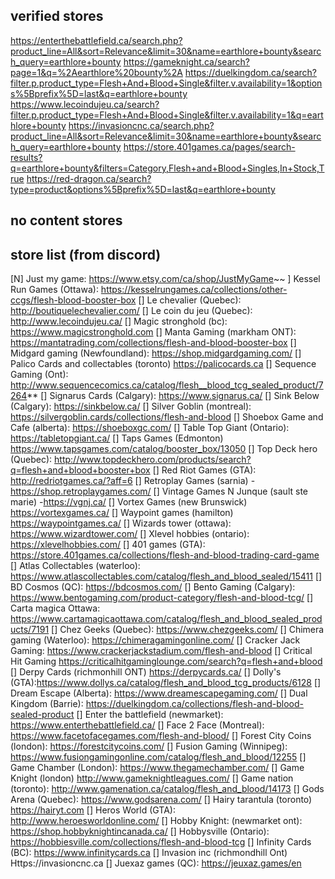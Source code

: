 ## verified stores
https://enterthebattlefield.ca/search.php?product_line=All&sort=Relevance&limit=30&name=earthlore+bounty&search_query=earthlore+bounty
https://gameknight.ca/search?page=1&q=%2Aearthlore%20bounty%2A
https://duelkingdom.ca/search?filter.p.product_type=Flesh+And+Blood+Single&filter.v.availability=1&options%5Bprefix%5D=last&q=earthlore+bounty
https://www.lecoindujeu.ca/search?filter.p.product_type=Flesh+And+Blood+Single&filter.v.availability=1&q=earthlore+bounty
https://invasioncnc.ca/search.php?product_line=All&sort=Relevance&limit=30&name=earthlore+bounty&search_query=earthlore+bounty
https://store.401games.ca/pages/search-results?q=earthlore+bounty&filters=Category,Flesh+and+Blood+Singles,In+Stock,True
https://red-dragon.ca/search?type=product&options%5Bprefix%5D=last&q=earthlore+bounty


## no content stores



## store list (from discord)
[N] Just my game: https://www.etsy.com/ca/shop/JustMyGame~~
] Kessel Run Games (Ottawa): https://kesselrungames.ca/collections/other-ccgs/flesh-blood-booster-box
[] Le chevalier (Quebec): http://boutiquelechevalier.com/
[] Le coin du jeu (Quebec): http://www.lecoindujeu.ca/
[] Magic stronghold (bc): https://www.magicstronghold.com
[] Manta Gaming (markham ONT): https://mantatrading.com/collections/flesh-and-blood-booster-box
[] Midgard gaming (Newfoundland): https://shop.midgardgaming.com/
[] Palico Cards and collectables (toronto) https://palicocards.ca
[] Sequence Gaming (Ont): http://www.sequencecomics.ca/catalog/flesh__blood_tcg_sealed_product/7264**
[] Signarus Cards (Calgary):   https://www.signarus.ca/ 
[] Sink Below (Calgary): https://sinkbelow.ca/
[] Silver Goblin (montreal): https://silvergoblin.cards/collections/flesh-and-blood
[] Shoebox Game and Cafe (alberta): https://shoeboxgc.com/
[] Table Top Giant (Ontario): https://tabletopgiant.ca/
[] Taps Games (Edmonton) https://www.tapsgames.com/catalog/booster_box/13050
[] Top Deck hero (Quebec): http://www.topdeckhero.com/products/search?q=flesh+and+blood+booster+box
[] Red Riot Games (GTA): http://redriotgames.ca/?aff=6
[] Retroplay Games (sarnia) - https://shop.retroplaygames.com/
[] Vintage Games N Junque (sault ste marie) -https://vgnj.ca/
[] Vortex Games (new Brunswick) https://vortexgames.ca/
[] Waypoint games (hamilton)  https://waypointgames.ca/
[] Wizards tower (ottawa): https://www.wizardtower.com/
[] Xlevel hobbies (ontario): https://xlevelhobbies.com/
[] 401 games (GTA): https://store.401games.ca/collections/flesh-and-blood-trading-card-game
[] Atlas Collectables (waterloo): https://www.atlascollectables.com/catalog/flesh_and_blood_sealed/15411
[] BD Cosmos (QC): https://bdcosmos.com/
[] Bento Gaming (Calgary): https://www.bentogaming.com/product-category/flesh-and-blood-tcg/
[] Carta magica Ottawa: https://www.cartamagicaottawa.com/catalog/flesh_and_blood_sealed_products/7191
[] Chez Geeks (Quebec): https://www.chezgeeks.com/
[] Chimera gaming (Waterloo): https://chimeragamingonline.com/
[] Cracker Jack Gaming: https://www.crackerjackstadium.com/flesh-and-blood
[] Critical Hit Gaming https://criticalhitgaminglounge.com/search?q=flesh+and+blood
[] Derpy Cards (richmonhill ONT) https://derpycards.ca/
[] Dolly's (GTA):https://www.dollys.ca/catalog/flesh_and_blood_tcg_products/6128
[] Dream Escape (Alberta): https://www.dreamescapegaming.com/
[] Dual Kingdom (Barrie): https://duelkingdom.ca/collections/flesh-and-blood-sealed-product
[] Enter the battlefield (newmarket): https://www.enterthebattlefield.ca/
[] Face 2 Face (Montreal): https://www.facetofacegames.com/flesh-and-blood/
[] Forest City Coins (london): https://forestcitycoins.com/
[] Fusion Gaming (Winnipeg):  https://www.fusiongamingonline.com/catalog/flesh_and_blood/12255
[] Game Chamber (London): https://www.thegamechamber.com/
[] Game Knight (london) http://www.gameknightleagues.com/
[] Game nation (toronto): http://www.gamenation.ca/catalog/flesh_and_blood/14173
[] Gods Arena (Quebec): https://www.godsarena.com/
[] Hairy tarantula (toronto) https://hairyt.com
[] Heros World (GTA): http://www.heroesworldonline.com/
[] Hobby Knight: (newmarket ont): https://shop.hobbyknightincanada.ca/
[] Hobbysville (Ontario): https://hobbiesville.com/collections/flesh-and-blood-tcg
[] Infinity Cards (BC): https://www.infinitycards.ca
[] Invasion inc (richmondhill Ont) Https://invasioncnc.ca
[] Juexaz games (QC): https://jeuxaz.games/en
